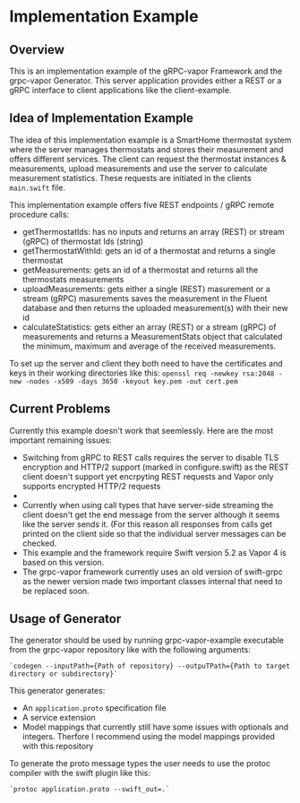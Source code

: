 # Implementation Example

## Overview
This is an implementation example of the gRPC-vapor Framework and the grpc-vapor Generator.
This server application provides either a REST or a gRPC interface to client applications like the client-example.

## Idea of Implementation Example
The idea of this implementation example is a SmartHome thermostat system where the server manages thermostats and stores their measurement and offers different services.
The client can request the thermostat instances & measurements, upload measurements and use the server to calculate measurement statistics.
These requests are initiated in the clients `main.swift` file.

This implementation example offers five REST endpoints / gRPC remote procedure calls:
- getThermostatIds: has no inputs and returns an array (REST) or stream (gRPC) of thermostat Ids (string)
- getThermostatWithId: gets an id of a thermostat and returns a single thermostat
- getMeasurements: gets an id of a thermostat and returns all the thermostats measurements
- uploadMeasurements: gets either a single (REST) masurement or a stream (gRPC) masurements saves the measurement in the Fluent database and then returns the uploaded measurement(s) with their new id
- calculateStatistics: gets either an array (REST) or a stream (gRPC) of measurements and returns a MeasurementStats object that calculated the minimum, maximum and average of the received measurements.  

To set up the server and client they both need to have the certificates and keys in their working directories like this:
`openssl req -newkey rsa:2048 -new -nodes -x509 -days 3650 -keyout key.pem -out cert.pem`

## Current Problems
Currently this example doesn't work that seemlessly. Here are the most important remaining issues:
- Switching from gRPC to REST calls requires the server to disable TLS encryption and HTTP/2 support (marked in configure.swift) as the REST client doesn't support yet encrpyting REST requests and Vapor only supports encrypted HTTP/2 requests 
- 
- Currently when using call types that have server-side streaming the client doesn't get the end message from the server although it seems like the server sends it. (For this reason all responses from calls get printed on the client side so that the individual server messages can be checked.    
- This example and the framework require Swift version 5.2 as Vapor 4 is based on this version.
- The grpc-vapor framework currently uses an old version of swift-grpc as the newer version made two important classes internal that need to be replaced soon.

## Usage of Generator
The generator should be used by running grpc-vapor-example executable from the grpc-vapor repository like with the following arguments:

    `codegen --inputPath={Path of repository} --outpuTPath={Path to target directory or subdirectory}`
    
This generator generates:
- An `application.proto` specification file
- A service extension
- Model mappings that currently still have some issues with optionals and integers. Therfore I recommend using the model mappings provided with this repository

To generate the proto message types the user needs to use the protoc compiler with the swift plugin like this:

    `protoc application.proto --swift_out=.` 
